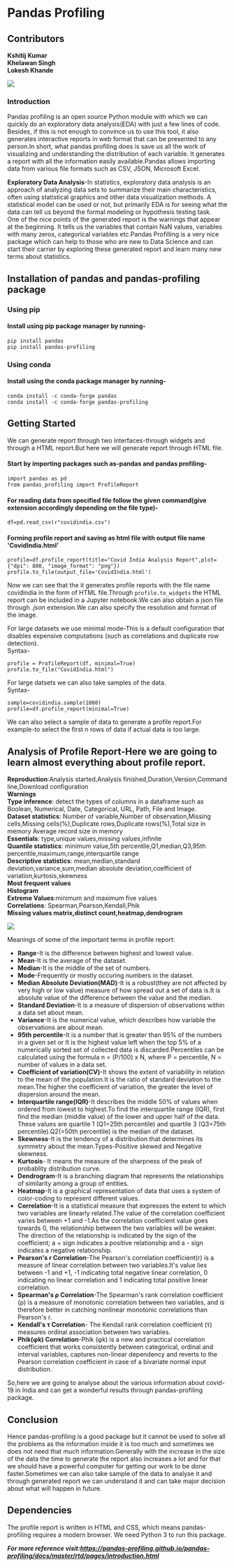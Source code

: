 # Pandas Profiling
## Contributors
**Kshitij Kumar<br/>**
**Khelawan Singh<br/>**
**Lokesh Khande<br/>**

![](https://camo.githubusercontent.com/8a45c0936d6113b12b7b32942f448270eda8f714665ba8629f36c291f0ccd5fd/68747470733a2f2f70616e6461732d70726f66696c696e672e6769746875622e696f2f70616e6461732d70726f66696c696e672f646f63732f6173736574732f6c6f676f5f6865616465722e706e67)


### Introduction
Pandas profiling is an open source Python module with which we can quickly do an exploratory data analysis(EDA) with just a few lines of code. Besides, if this is not enough to convince us to use this tool, it also generates interactive reports in web format that can be presented to any person.In short, what pandas profiling does is save us all the work of visualizing and understanding the distribution of each variable. It generates a report with all the information easily available.Pandas allows importing data from various file formats such as CSV, JSON, Microsoft Excel.<br/>

**Exploratory Data Analysis**-In statistics, exploratory data analysis is an approach of analyzing data sets to summarize their main characteristics, often using statistical graphics and other data visualization methods. A statistical model can be used or not, but primarily EDA is for seeing what the data can tell us beyond the formal modeling or hypothesis testing task.<br/>
One of the nice points of the generated report is the warnings that appear at the beginning. It tells us the variables that contain NaN values, variables with many zeros, categorical variables etc.Pandas Profilling is a very nice package which can help to those who are new to Data Science and can start their carrier by exploring these generated report and learn many new terms about statistics.
## Installation of pandas and pandas-profiling package
### Using pip
#### Install using pip package manager by running-
`pip install pandas`<br/>
`pip install pandas-profiling`
### Using conda
#### Install using the conda package manager by running-
`conda install -c conda-forge pandas`<br/>
`conda install -c conda-forge pandas-profiling`
## Getting Started
We can generate report through two interfaces-through widgets and through a HTML report.But here we will generate report through HTML file.
#### Start by importing packages such as-pandas and pandas profiling-
`import pandas as pd`<br/>
`from pandas_profiling import ProfileReport`<br/>
#### For reading data from specified file follow the given command(give extension accordingly depending on the file type)-
`df=pd.read_csv(r"covidindia.csv")`
#### Forming profile report and saving as html file with output file name 'CovidIndia.html'
`profile=df.profile_report(title="Covid India Analysis Report",plot={"dpi": 800, "image_format": "png"})`<br/>
`profile.to_file(output_file='CovidIndia.html')`<br/>

Now we can see that the it generates profile reports with the file name covidindia in the form of HTML file.Through `profile.to_widgets` the HTML report can be included in a Jupyter notebook.We can also obtain a json file through _.json_ extension.We can also specify the resolution and format of the image.<br/>

For large datasets we use minimal mode-This is a default configuration that disables expensive computations (such as correlations and duplicate row detection).<br/>
Syntax-<br/>

`profile = ProfileReport(df, minimal=True)`<br/>
`profile.to_file("CovidIndia.html")`<br/>

For large datsets we can also take samples of the data.<br/>
Syntax-<br/>

`sample=covidindia.sample(1000)`<br/>
`profile=df.profile_report(minimal=True)`

We can also select a sample of data to generate a profile report.For example-to select the first n rows of data if actual data is too large.
## Analysis of Profile Report-Here we are going to learn almost everything about profile report.

**Reproduction**:Analysis started,Analysis finished,Duration,Version,Command line,Download configuration<br/>
**Warnings**<br/>
**Type inference**: detect the types of columns in a dataframe such as Boolean, Numerical, Date, Categorical, URL, Path, File and Image.<br/>
**Dataset statistics**: Number of variable,Number of observation,Missing cells,Missing cells(%),Duplicate rows,Duplicate rows(%),Total size in memory 
Average record size in memory<br/>
**Essentials**: type,unique values,missing values,infinite<br/>
**Quantile statistics**: minimum value,5th percentile,Q1,median,Q3,95th percentile,maximum,range,interquartile range<br/>
**Descriptive statistics**: mean,median,standard deviation,variance,sum,median absolute deviation,coefficient of variation,kurtosis,skewness<br/>
**Most frequent values**<br/>
**Histogram**<br/>
**Extreme Values**:minimum and maximum five values<br/>
**Correlations**: Spearman,Pearson,Kendall,Phik<br/>
**Missing values matrix,distinct count,heatmap,dendrogram**<br/>

![](https://camo.githubusercontent.com/3392724b4472de56f2d73463174aea97aa51af30fba50ec0e87273d39a496b3d/68747470733a2f2f70616e6461732d70726f66696c696e672e6769746875622e696f2f70616e6461732d70726f66696c696e672f646f63732f6d61737465722f6173736574732f696672616d652e676966)

Meanings of some of the important terms in profile report:

* **Range**-It is the difference between highest and lowest value.
* **Mean**-It is the average of the dataset.
* **Median**-It is the middle of the set of numbers.
* **Mode**-Frequently or mostly occuring numbers in the dataset.
* **Median Absolute Deviation(MAD)**-It is a robust(they are not affected by very high or low value) measure of how spread out a set of data is.It is absolute value of the difference between the value and the median.
* **Standard Deviation**-It is a measure of dispersion of observations within a data set about mean.
* **Variance**-It is the numerical value, which describes how variable the observations are about mean.
* **95th percentile**-It is a number that is greater than 95% of the numbers in a given set or It is the highest value left when the top 5% of a numerically sorted set of collected data is discarded.Percentiles can be calculated using the formula n = (P/100) x N, where P = percentile, N = number of values in a data set.
* **Coefficient of variation(CV)**-It shows the extent of variability in relation to the mean of the population.It is the ratio of standard deviation to the mean.The higher the coefficient of variation, the greater the level of dispersion around the mean.
* **Interquartile range(IQR)**-It describes the middle 50% of values when ordered from lowest to highest.To find the interquartile range (IQR), ​first find the median (middle value) of the lower and upper half of the data. These values are quartile 1 (Q1=25th percentile) and quartile 3 (Q3=75th percentile).Q2(=50th percentile) is the median of the dataset.
* **Skewness**-It is the tendency of a distribution that determines its symmetry about the mean.Types-Positive skewed and Negative skewness.
* **Kurtosis**- It means the measure of the sharpness of the peak of probablity distribution curve.
* **Dendrogram**-It is a branching diagram that represents the relationships of similarity among a group of entities.
* **Heatmap**-It is a graphical representation of data that uses a system of color-coding to represent different values.
* **Correlation**-It is a statistical measure that expresses the extent to which two variables are linearly related.The value of the correlation coefficient varies between +1 and -1.As the correlation coefficient value goes towards 0, the relationship between the two variables will be weaker. The direction of the relationship is indicated by the sign of the coefficient; a + sign indicates a positive relationship and a - sign indicates a negative relationship.
* **Pearson's r Correlation**-The Pearson's correlation coefficient(r) is a measure of linear correlation between two variables.It's value lies between -1 and +1, -1 indicating total negative linear correlation, 0 indicating no linear correlation and 1 indicating total positive linear correlation.
* **Spearman's ρ Correlation**-The Spearman's rank correlation coefficient (ρ) is a measure of monotonic correlation between two variables, and is therefore better in catching nonlinear monotonic correlations than Pearson's r.
* **Kendall's τ Correlation**- The Kendall rank correlation coefficient (τ) measures ordinal association between two variables.
* **Phik(φk) Correlation**-Phik (φk) is a new and practical correlation coefficient that works consistently between categorical, ordinal and interval variables, captures non-linear dependency and reverts to the Pearson correlation coefficient in case of a bivariate normal input distribution.

So,here we are going to analyse about the various information about covid-19 in India and can get a wonderful results through pandas-profiling package. 
## Conclusion
Hence pandas-profiling is a good package but it cannot be used to solve all the problems as the information inside it is too much and sometimes we does not need that much information.Generally with the increase in the size of the data the time to generate the report also increases a lot and for that we should have a powerful computer for getting our work to be done faster.Sometimes we can also take sample of the data to analyse it and through generated report we can understand it and can take major decision about what will happen in future.

## Dependencies
The profile report is written in HTML and CSS, which means pandas-profiling requires a modern browser.
We need Python 3 to run this package.

**_For more reference visit:https://pandas-profiling.github.io/pandas-profiling/docs/master/rtd/pages/introduction.html_**
